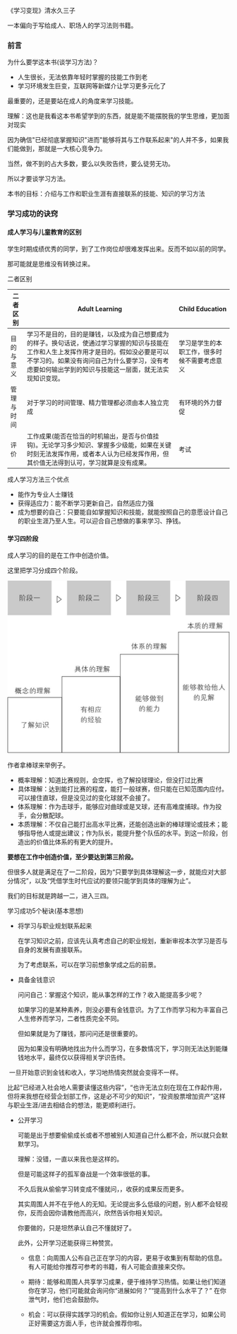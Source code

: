 《学习变现》清水久三子

一本偏向于写给成人、职场人的学习法则书籍。



### 前言

为什么要学这本书(谈学习方法)？

* 人生很长，无法依靠年轻时掌握的技能工作到老
* 学习环境发生巨变，互联网等新媒介让学习更多元化了



最重要的，还是要站在成人的角度来学习技能。

理解：这也是我看这本书希望学到的东西，就是能不能摆脱我的学生思维，更加面对现实

因为确信"已经彻底掌握知识"进而"能够将其与工作联系起来"的人并不多，如果我们能做到，那就是一大核心竞争力。

当然，做不到的占大多数，要么以失败告终，要么徒劳无功。

所以才要谈学习方法。



本书的目标：介绍与工作和职业生涯有直接联系的技能、知识的学习方法





### 学习成功的诀窍



#### 成人学习与儿童教育的区别

学生时期成绩优秀的同学，到了工作岗位却很难发挥出来。反而不如以前的同学。

那可能就是思维没有转换过来。



二者区别

| 二者区别   | Adult Learning                                               | Child Education                              |
| ---------- | ------------------------------------------------------------ | -------------------------------------------- |
| 目的与意义 | 学习不是目的，目的是赚钱，以及成为自己想要成为的样子。换句话说，使通过学习掌握的知识与技能在工作和人生上发挥作用才是目的。假如没必要是可以不学习的。如果没有询问自己为什么要学习，没有考虑要如何输出学到的知识与技能这一层面，就无法实现知识变现。 | 学习是学生的本职工作，很多时候不需要考虑意义 |
| 管理与时间 | 对于学习的时间管理、精力管理都必须由本人独立完成             | 有环境的外力督促                             |
| 评价       | 工作成果(能否在恰当的时机输出，是否与价值挂钩)。无论学习多少知识、掌握多少级能，如果在关键时刻无法发挥作用，或者本人认为已经发挥作用，但其价值无法得到认可，学习就算是没有成果。 | 考试                                         |





成人学习方法三个优点

* 能作为专业人士赚钱
* 获得适应力：能不断学习更新自己，自然适应力强
* 成为想要的自己：只要能自如掌握知识和技能，就能按照自己的意愿设计自己的职业生涯乃至人生。可以迎合自己想做的事来学习、挣钱。



#### 学习四阶段

成人学习的目的是在工作中创造价值。

这里把学习分成四个阶段。

![image-20210725220539867](https://raw.githubusercontent.com/Rainiwalk/Rain_image/main/2021/20210725220540.png)

作者拿棒球来举例子。

* 概率理解：知道比赛规则，会空挥，也了解投球理论，但没打过比赛
* 具体理解：达到能打比赛的程度，能打一般球赛，但只能在已知范围内应付。可以接住直球，但是没见过的变化球就不会接了。
* 体系理解：作为击球手，能够应对曲球或是叉球，还有高难度捕球。作为投手，会分散配球。
* 本质理解：不仅自己能打出高水平比赛，还能创造出新的棒球理论或技术；能够指导他人或提出建议；作为队长，能提升整个队伍的水平。到这一阶段，创造出的价值比体系的有更大的提升。



**要想在工作中创造价值，至少要达到第三阶段。**

但很多人就是满足在了一二阶段，因为“只要学到具体理解这一步，就能应对大部分情况”，以及“凭借学生时代应试的要领只能学到具体的理解为止”。



我们的目标就是跨越一二，进入三四。





学习成功5个秘诀(基本思想)

* 将学习与职业规划联系起来

  在学习知识之前，应该先认真考虑自己的职业规划，重新审视本次学习是否与自身的发展有直接联系。

  为了考虑联系，可以在学习前想象学成之后的前景。

* 具备金钱意识

  问问自己：掌握这个知识，能从事怎样的工作？收入能提高多少呢？

  如果学习的是某种素养，则没必要有金钱意识。为了工作而学习和为丰富自己人生修养而学习，二者性质完全不同。

  但如果就是为了赚钱，那问问还是很重要的。

  因为如果没有明确地找出为什么而学习，在多数情况下，学习则无法达到能赚钱地水平，最终仅以获得相关学识告终。



​	   一旦开始意识到金钱和收入，学习地热情突然就会变得不一样。

​	   比起“已经进入社会地人需要读懂这些内容”，“也许无法立刻在现在工作起作用，但将来我想在经营企划部工作，这是必不可少的知识”，“投资股票增加资产”这样与职业生涯/进去相结合的想法，能更顺利进行。



* 公开学习

  可能是出于想要偷偷成长或者不想被别人知道自己什么都不会，所以就只会默默学习。

  理解：没错，一直以来我也是这样的。

  但是可能这样子的孤军奋战是一个效率很低的事。

  不久后我从偷偷学习转变成不懂就问，，收获的成果反而更多。

  其实周围人并不在乎他人的无知。无论提出多么低级的问题，别人都不会轻视你，反而会因你请教他而高兴，欣然告诉你相关知识。

  你要做的，只是坦然承认自己不懂就好了。

  此外，公开学习还能获得三种赞赏。

  * 信息：向周围人公布自己正在学习的内容，更易于收集到有帮助的信息。有人可能给你推荐可参考的书籍，有人可能会直接来交你。

  * 期待：能够和周围人共享学习成果，便于维持学习热情。如果让他们知道你在学习，他们可能就会询问你“进展如何？”“提高到什么水平了？”  在你泄气时，他们也会鼓励你。

  * 机会：可以获得实践学习的机会。假如你让别人知道正在学习，如果公司正好需要这方面人手，也许就会推荐你啦。

    
